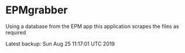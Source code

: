 # EPMgrabber
Using a database from the EPM app this application scrapes the files as required


Latest backup: Sun Aug 25 11:17:01 UTC 2019
